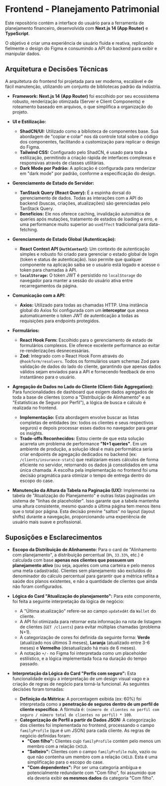 # Frontend - Planejamento Patrimonial

Este repositório contém a interface do usuário para a ferramenta de planejamento financeiro, desenvolvida com **Next.js 14 (App Router)** e **TypeScript**.

O objetivo é criar uma experiência de usuário fluida e reativa, replicando fielmente o design do Figma e consumindo a API do backend para exibir e manipular dados.

## Arquitetura e Decisões Técnicas

A arquitetura do frontend foi projetada para ser moderna, escalável e de fácil manutenção, utilizando um conjunto de bibliotecas padrão da indústria.

-   **Framework:** **Next.js 14 (App Router)** foi escolhido por seu ecossistema robusto, renderização otimizada (Server e Client Components) e roteamento baseado em arquivos, o que simplifica a organização do projeto.

-   **UI e Estilização:**

    -   **ShadCN/UI:** Utilizado como a biblioteca de componentes base. Sua abordagem de "copiar e colar" nos dá controle total sobre o código dos componentes, facilitando a customização para replicar o design do Figma.
    -   **Tailwind CSS:** Configurado pelo ShadCN, é usado para toda a estilização, permitindo a criação rápida de interfaces complexas e responsivas através de classes utilitárias.
    -   **Dark Mode por Padrão:** A aplicação é configurada para renderizar em "dark mode" por padrão, conforme a especificação do design.

-   **Gerenciamento de Estado do Servidor:**

    -   **TanStack Query (React Query):** É a espinha dorsal do gerenciamento de dados. Todas as interações com a API do backend (buscas, criações, atualizações) são gerenciadas pelo TanStack Query.
    -   **Benefícios:** Ele nos oferece caching, invalidação automática de queries após mutações, tratamento de estados de loading e erro, e uma performance muito superior ao `useEffect` tradicional para data-fetching.

-   **Gerenciamento de Estado Global (Autenticação):**

    -   **React Context API (`AuthContext`):** Um contexto de autenticação simples e robusto foi criado para gerenciar o estado global de login (token e status de autenticação). Isso permite que qualquer componente na aplicação saiba se o usuário está logado e acesse o token para chamadas à API.
    -   **`localStorage`:** O token JWT é persistido no `localStorage` do navegador para manter a sessão do usuário ativa entre recarregamentos da página.

-   **Comunicação com a API:**

    -   **Axios:** Utilizado para todas as chamadas HTTP. Uma instância global do Axios foi configurada com um **interceptor** que anexa automaticamente o token JWT de autenticação a todas as requisições para endpoints protegidos.

-   **Formulários:**

    -   **React Hook Form:** Escolhido para o gerenciamento de estado de formulários complexos. Ele oferece excelente performance ao evitar re-renderizações desnecessárias.
    -   **Zod:** Integrado com o React Hook Form através do `@hookform/resolvers`. Todos os formulários usam schemas Zod para validação de dados do lado do cliente, garantindo que apenas dados válidos sejam enviados para a API e fornecendo feedback de erro instantâneo para o usuário.

-   **Agregação de Dados no Lado do Cliente (Client-Side Aggregation):** Para funcionalidades de dashboard que exigem dados agregados de toda a base de clientes (como a "Distribuição de Alinhamento" e as "Estatísticas de Seguro por Perfil"), a lógica de busca e cálculo é realizada no frontend.

    -   **Implementação:** Esta abordagem envolve buscar as listas completas de entidades (ex: todos os clientes e seus respectivos seguros) e depois processar esses dados no navegador para gerar os insights.
    -   **Trade-offs Reconhecidos:** Estou ciente de que esta solução acarreta um problema de performance **"N+1 queries"**. Em um ambiente de produção, a solução ideal e mais performática seria criar endpoints de agregação dedicados no backend (ex: `/clients/insurance-stats`) que realizariam esses cálculos de forma eficiente no servidor, retornando os dados já consolidados em uma única chamada. A escolha pela implementação no frontend foi uma decisão pragmática para otimizar o tempo de entrega dentro do escopo do case.

-   **Manutenção da Altura da Tabela na Paginação (UX):** Implementei na tabela de "Atualização do Planejamento" e outras listas paginadas um sistema de "linhas de placeholder". Isso garante que a tabela mantenha uma altura consistente, mesmo quando a última página tem menos itens que o total por página. Esta decisão previne "saltos" no layout (layout shifts) durante a navegação, proporcionando uma experiência de usuário mais suave e profissional.

## Suposições e Esclarecimentos

-   **Escopo da Distribuição de Alinhamento:** Para o card de "Alinhamento com planejamento", a distribuição percentual (`0%`, `33.33%`, etc.) é calculada com base **apenas nos clientes que possuem um planejamento ativo** (ou seja, aqueles com uma carteira e pelo menos uma meta cadastrada). Clientes sem planejamento são excluídos do denominador do cálculo percentual para garantir que a métrica reflita a saúde dos planos existentes, e não a quantidade de clientes que ainda não foram configurados.

-   **Lógica do Card "Atualização do planejamento":** Para este componente, foi feita a seguinte interpretação da lógica de negócio:

    -   A "Última atualização" refere-se ao campo `updatedAt` da `Wallet` do cliente.
    -   A API foi otimizada para retornar esta informação na rota de listagem de clientes (`GET /clients`) para evitar múltiplas chamadas (problema N+1).
    -   A categorização de cores foi definida da seguinte forma: **Verde** (atualizado nos últimos 3 meses), **Laranja** (atualizado entre 3-6 meses) e **Vermelho** (desatualizado há mais de 6 meses).
    -   A notação `+/-` no Figma foi interpretada como um placeholder estilístico, e a lógica implementada foca na duração do tempo passado.

-   **Interpretação da Lógica do Card "Perfis com seguro":** Esta funcionalidade exigiu a interpretação de um design visual vago e a criação de regras de negócio para torná-la funcional. As seguintes decisões foram tomadas:
    -   **Definição da Métrica:** A porcentagem exibida (ex: 60%) foi interpretada como a **penetração de seguros dentro de um perfil de cliente específico**. A fórmula é: `(número de clientes no perfil com seguro / número total de clientes no perfil) * 100`.
    -   **Categorização de Perfil a partir de Dados JSON:** A categorização dos clientes foi implementada no frontend, processando o campo `familyProfile` (que é um JSON) para cada cliente. As regras de negócio definidas foram:
        -   **"Com filho":** Clientes cujo `familyProfile` contém pelo menos um membro com a relação `CHILD`.
        -   **"Solteiro":** Clientes com o campo `familyProfile` nulo, vazio ou que não contenha um membro com a relação `CHILD`. Esta é uma simplificação para o escopo do case.
        -   **"Com dependentes":** Por ser uma categoria ambígua e potencialmente redundante com "Com filho", foi assumido que ela deveria exibir **os mesmos dados** da categoria "Com filho".
